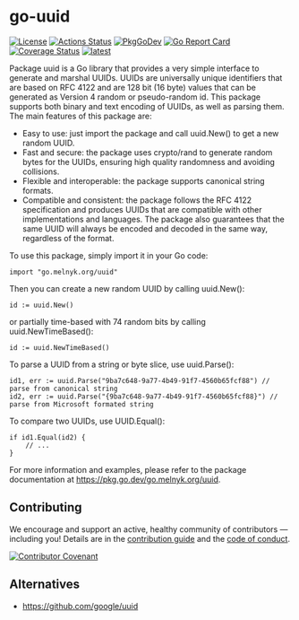 # go-uuid
[![License][license-img]][license] [![Actions Status][action-img]][action] [![PkgGoDev][pkggodev-img]][pkggodev] [![Go Report Card][goreport-img]][goreport] [![Coverage Status][codecov-img]][codecov]
[![latest][latest-img]][latest-link]


Package uuid is a Go library that provides a very simple interface to generate and marshal UUIDs. UUIDs are universally unique identifiers that are based on RFC 4122 and are 128 bit (16 byte) values that can be generated as Version 4 random or pseudo-random id. This package supports both binary and text encoding of UUIDs, as well as parsing them.
The main features of this package are:

- Easy to use: just import the package and call uuid.New() to get a new random UUID.
- Fast and secure: the package uses crypto/rand to generate random bytes for the UUIDs, ensuring high quality randomness and avoiding collisions.
- Flexible and interoperable: the package supports canonical string formats.
- Compatible and consistent: the package follows the RFC 4122 specification and produces UUIDs that are compatible with other implementations and languages. The package also guarantees that the same UUID will always be encoded and decoded in the same way, regardless of the format.

To use this package, simply import it in your Go code:

```
import "go.melnyk.org/uuid"
```

Then you can create a new random UUID by calling uuid.New():

```
id := uuid.New()
```
or partially time-based with 74 random bits by calling uuid.NewTimeBased():
```
id := uuid.NewTimeBased()
```


To parse a UUID from a string or byte slice, use uuid.Parse():

```
id1, err := uuid.Parse("9ba7c648-9a77-4b49-91f7-4560b65fcf88") // parse from canonical string
id2, err := uuid.Parse("{9ba7c648-9a77-4b49-91f7-4560b65fcf88}") // parse from Microsoft formated string
```

To compare two UUIDs, use UUID.Equal():

```
if id1.Equal(id2) {
    // ...
}
```

For more information and examples, please refer to the package documentation at https://pkg.go.dev/go.melnyk.org/uuid.

## Contributing
We encourage and support an active, healthy community of contributors &mdash;
including you! Details are in the [contribution guide](CONTRIBUTING.md) and
the [code of conduct](CODE_OF_CONDUCT.md).

[![Contributor Covenant][covenant-img]](CODE_OF_CONDUCT.md)

## Alternatives
- https://github.com/google/uuid

[covenant-img]: https://img.shields.io/badge/contributor%20covenant-v1.4%20adopted-ff69b4.svg
[license-img]: https://img.shields.io/badge/license-MIT-blue.svg
[license]: LICENSE
[action-img]: ../../workflows/Test/badge.svg
[action]: ../../actions
[goreport-img]: https://goreportcard.com/badge/go.melnyk.org/uuid
[goreport]: https://goreportcard.com/report/go.melnyk.org/uuid
[codecov-img]: https://codecov.io/gh/melnyk/go-uuid/branch/master/graph/badge.svg
[codecov]: https://codecov.io/gh/melnyk/go-uuid
[pkggodev-img]: https://pkg.go.dev/badge/go.melnyk.org/uuid
[pkggodev]: https://pkg.go.dev/go.melnyk.org/uuid
[latest-img]: https://img.shields.io/github/v/release/melnyk/go-uuid
[latest-link]: https://github.com/melnyk/go-uuid/releases/latest
